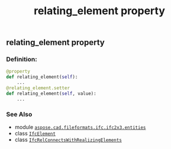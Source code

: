 ﻿---
title: relating_element property
second_title: Aspose.CAD for Python via .NET API References
description: 
type: docs
weight: 130
url: /python-net/aspose.cad.fileformats.ifc.ifc2x3.entities/ifcrelconnectswithrealizingelements/relating_element/
is_root: false
---

## relating_element property

### Definition:
```python
@property
def relating_element(self):
    ...
@relating_element.setter
def relating_element(self, value):
    ...
```

### See Also
* module [`aspose.cad.fileformats.ifc.ifc2x3.entities`](../../)
* class [`IfcElement`](/cad/python-net/aspose.cad.fileformats.ifc.ifc2x3.entities/ifcelement)
* class [`IfcRelConnectsWithRealizingElements`](/cad/python-net/aspose.cad.fileformats.ifc.ifc2x3.entities/ifcrelconnectswithrealizingelements)
